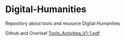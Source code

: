 # Digital-Humanities
Repository about tools and resource Digital Humanities

Github and Overleaf [Tools_Activities_V1-1.pdf](https://github.com/wilmesis36/Digital-Humanities/files/9244237/Tools_Activities_V1-1.pdf)

